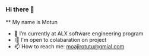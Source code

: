 ### Hi there 👋

** My name is Motun 

- 🌱 I’m currently at ALX software engineering program
- I👯 I'm open to colabaration on project
- 📫 How to reach me: moajirotutu@gmial.com

<!--
**Motunblue/motunblue** is a ✨ _special_ ✨ repository because its `README.md` (this file) appears on your GitHub profile.

Here are some ideas to get you started:

- 🔭 I’m currently working on ...
- 🌱 I’m currently learning ...
- 👯 I’m looking to collaborate on ...
- 🤔 I’m looking for help with ...
- 💬 Ask me about ...
- 📫 How to reach me: ...
- 😄 Pronouns: ...
- ⚡ Fun fact: ...
-->
